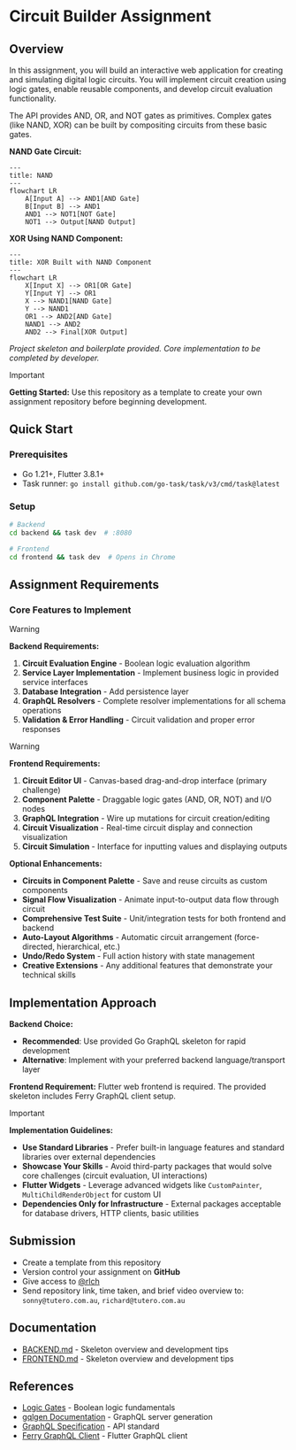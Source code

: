 # Circuit Builder Assignment

## Overview

In this assignment, you will build an interactive web application for creating and simulating digital logic circuits. You will implement circuit creation using logic gates, enable reusable components, and develop circuit evaluation functionality.

The API provides AND, OR, and NOT gates as primitives. Complex gates (like NAND, XOR) can be built by compositing circuits from these basic gates.

**NAND Gate Circuit:**

```mermaid
---
title: NAND
---
flowchart LR
    A[Input A] --> AND1[AND Gate]
    B[Input B] --> AND1
    AND1 --> NOT1[NOT Gate]
    NOT1 --> Output[NAND Output]
```

**XOR Using NAND Component:**

```mermaid
---
title: XOR Built with NAND Component
---
flowchart LR
    X[Input X] --> OR1[OR Gate]
    Y[Input Y] --> OR1
    X --> NAND1[NAND Gate]
    Y --> NAND1
    OR1 --> AND2[AND Gate]
    NAND1 --> AND2
    AND2 --> Final[XOR Output]
```

_Project skeleton and boilerplate provided. Core implementation to be completed by developer._

> [!IMPORTANT]
> **Getting Started:** Use this repository as a template to create your own assignment repository before beginning development.

## Quick Start

### Prerequisites

- Go 1.21+, Flutter 3.8.1+
- Task runner: `go install github.com/go-task/task/v3/cmd/task@latest`

### Setup

```bash
# Backend
cd backend && task dev  # :8080

# Frontend
cd frontend && task dev  # Opens in Chrome
```

## Assignment Requirements

### Core Features to Implement

> [!WARNING]
> **Backend Requirements:**
> 
> 1. **Circuit Evaluation Engine** - Boolean logic evaluation algorithm
> 2. **Service Layer Implementation** - Implement business logic in provided service interfaces
> 3. **Database Integration** - Add persistence layer
> 4. **GraphQL Resolvers** - Complete resolver implementations for all schema operations
> 5. **Validation & Error Handling** - Circuit validation and proper error responses

> [!WARNING]
> **Frontend Requirements:**
> 
> 1. **Circuit Editor UI** - Canvas-based drag-and-drop interface (primary challenge)
> 2. **Component Palette** - Draggable logic gates (AND, OR, NOT) and I/O nodes
> 3. **GraphQL Integration** - Wire up mutations for circuit creation/editing
> 4. **Circuit Visualization** - Real-time circuit display and connection visualization
> 5. **Circuit Simulation** - Interface for inputting values and displaying outputs

**Optional Enhancements:**

- **Circuits in Component Palette** - Save and reuse circuits as custom components
- **Signal Flow Visualization** - Animate input-to-output data flow through circuit
- **Comprehensive Test Suite** - Unit/integration tests for both frontend and backend
- **Auto-Layout Algorithms** - Automatic circuit arrangement (force-directed, hierarchical, etc.)
- **Undo/Redo System** - Full action history with state management
- **Creative Extensions** - Any additional features that demonstrate your technical skills

## Implementation Approach

**Backend Choice:**

- **Recommended**: Use provided Go GraphQL skeleton for rapid development
- **Alternative**: Implement with your preferred backend language/transport layer

**Frontend Requirement:**
Flutter web frontend is required. The provided skeleton includes Ferry GraphQL client setup.

> [!IMPORTANT]
> **Implementation Guidelines:**
> 
> - **Use Standard Libraries** - Prefer built-in language features and standard libraries over external dependencies
> - **Showcase Your Skills** - Avoid third-party packages that would solve core challenges (circuit evaluation, UI interactions)
> - **Flutter Widgets** - Leverage advanced widgets like `CustomPainter`, `MultiChildRenderObject` for custom UI
> - **Dependencies Only for Infrastructure** - External packages acceptable for database drivers, HTTP clients, basic utilities

## Submission

- Create a template from this repository
- Version control your assignment on **GitHub**
- Give access to [@rlch](https://github.com/rlch)
- Send repository link, time taken, and brief video overview to: `sonny@tutero.com.au`, `richard@tutero.com.au`

## Documentation

- [BACKEND.md](BACKEND.md) - Skeleton overview and development tips
- [FRONTEND.md](FRONTEND.md) - Skeleton overview and development tips

## References

- [Logic Gates](https://en.wikipedia.org/wiki/Logic_gate) - Boolean logic fundamentals
- [gqlgen Documentation](https://gqlgen.com/) - GraphQL server generation
- [GraphQL Specification](https://spec.graphql.org/) - API standard
- [Ferry GraphQL Client](https://ferrygraphql.com/) - Flutter GraphQL client
